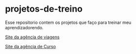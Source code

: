# projetos-de-treino
 Esse repositorio contem os projetos que faço para treinar meu aprendizadorendo.

<a href="https://wikten1.github.io/projetos-de-treino/site_viagens/index.html">Site da agência de viagens</a>

<a href="https://github.com/wikten1/projetos-de-treino/blob/main/Site_Curso_Guanabara/curso_guanabara.html">Site da agência de Curso</a>